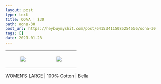 ```yaml
---
layout: post
type: text
title: OONA | $30
path: oona-30
post_url: https://heybuymyshit.com/post/641534115085254656/oona-30
tags: []
date: 2021-01-28
---
```




<table style="width:100%;"><tr><td style="vertical-align:top;">
      <figure class="tmblr-full" data-orig-height="2048" data-orig-width="1365" data-orig-src="https://concertshirts.netlify.app/shirts/0412/0412-01.jpg"><img src="https://64.media.tumblr.com/632df40efaafb472a4e7df69b55c07d0/270f0cfbf0fdf977-eb/s540x810/3c672534f632d58654136bffe6c5c00464e55e0a.jpg" data-orig-height="2048" data-orig-width="1365" data-orig-src="https://concertshirts.netlify.app/shirts/0412/0412-01.jpg"/></figure></td>
    <td style="vertical-align:top;">
      <figure class="tmblr-full" data-orig-height="2048" data-orig-width="1365" data-orig-src="https://concertshirts.netlify.app/shirts/0412/0412-02.jpg"><img src="https://64.media.tumblr.com/3e56cfc6d1483ddefa071844b44c93b9/270f0cfbf0fdf977-91/s540x810/db467acf6915b58e79f44e0e555f57b42e7dc997.jpg" data-orig-height="2048" data-orig-width="1365" data-orig-src="https://concertshirts.netlify.app/shirts/0412/0412-02.jpg"/></figure></td>
  </tr></table><p>
  WOMEN&rsquo;S LARGE | 100% Cotton | Bella
</p>
